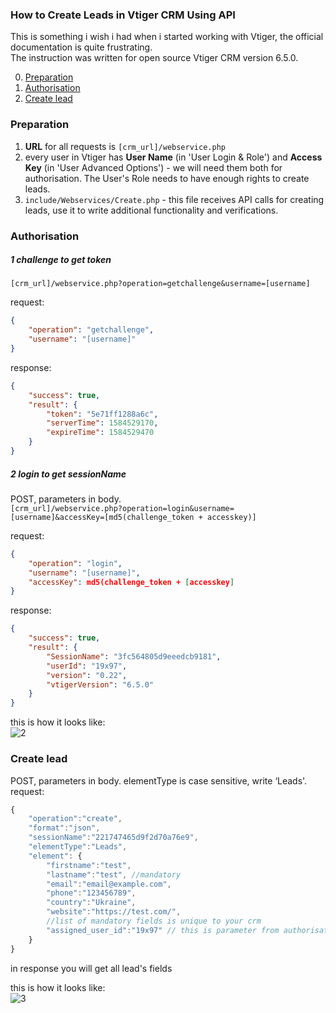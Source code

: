 ### How to Create Leads in Vtiger CRM Using API
This is something i wish i had when i started working with Vtiger, the official documentation is quite frustrating.  
The instruction was written for open source Vtiger CRM version 6.5.0.      

0. [ Preparation ](#prep)
1. [ Authorisation ](#auth)
2. [ Create lead ](#leadcreate)

<a name="prep"></a>  
### Preparation
1. **URL** for all requests is `[crm_url]/webservice.php`  
2. every user in Vtiger has **User Name** (in 'User Login & Role') and **Access Key** (in 'User Advanced Options') - we will need them both for authorisation. The User's Role needs to have enough rights to create leads.
3. `include/Webservices/Create.php` - this file receives API calls for creating leads, use it to write additional functionality and verifications. 

<a name="auth"></a>  
### Authorisation

##### 1 challenge to get token  
`[crm_url]/webservice.php?operation=getchallenge&username=[username]` 
 
request:    
```json
{
    "operation": "getchallenge",
    "username": "[username]"
}
```
response:  
```json
{
    "success": true,
    "result": {
        "token": "5e71ff1288a6c",
        "serverTime": 1584529170, 
        "expireTime": 1584529470
    }
}
```

##### 2 login to get sessionName 
POST, parameters in body.  
`[crm_url]/webservice.php?operation=login&username=[username]&accessKey=[md5(challenge_token + accesskey)]`     

request:  
```json
{
    "operation": "login",
    "username": "[username]",
    "accessKey": md5(challenge_token + [accesskey]  
}
```
response:  
```json
{
    "success": true,
    "result": {
        "SessionName": "3fc564805d9eeedcb9181",
        "userId": "19x97",
        "version": "0.22",
        "vtigerVersion": "6.5.0"
    }
}
```
this is how it looks like:  
![2](uploads/612c86f2b1c9ff4bf73cdc97dfee00a3/2.png)

<a name="leadcreate"></a>  
### Create lead  
POST, parameters in body. elementType is case sensitive, write ‘Leads'.  
request:  
```javascript
{
    "operation":"create",
    "format":"json",
    "sessionName":"221747465d9f2d70a76e9",
    "elementType":"Leads",
    "element": {
        "firstname":"test",
        "lastname":"test", //mandatory
        "email":"email@example.com", 
        "phone":"123456789", 
        "country":"Ukraine", 
        "website":"https://test.com/", 
        //list of mandatory fields is unique to your crm
        "assigned_user_id":"19x97" // this is parameter from authorisation response    
    }  
}
```
in response you will get all lead's fields  

this is how it looks like:  
![3](uploads/c1f68e9ffd2ae5379bf68e73f3dba687/3.png)



